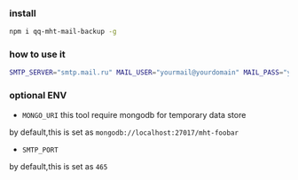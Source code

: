 ### install
```bash
npm i qq-mht-mail-backup -g
```

### how to use it

```bash
SMTP_SERVER="smtp.mail.ru" MAIL_USER="yourmail@yourdomain" MAIL_PASS="your-pass-word" MAIL_RECEIVERS="mailbox1@yourdomain,mailbox2@yourdomain" qq-mht-mail-backup path/to/mht/file
```

### optional ENV

* `MONGO_URI`
this tool require  mongodb for temporary data store

by default,this is set as `mongodb://localhost:27017/mht-foobar`

* `SMTP_PORT`

by default,this is set as `465`